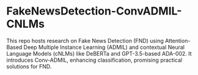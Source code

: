 # FakeNewsDetection-ConvADMIL-CNLMs
This repo hosts research on Fake News Detection (FND) using Attention-Based Deep Multiple Instance Learning (ADMIL) and contextual Neural Language Models (cNLMs) like DeBERTa and GPT-3.5-based ADA-002. It introduces Conv-ADMIL, enhancing classification, promising practical solutions for FND.
